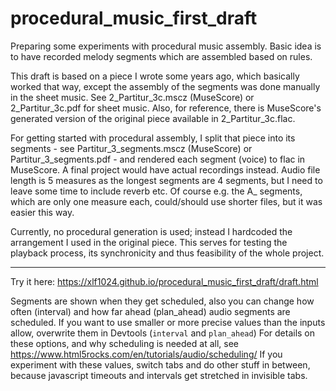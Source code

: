 # procedural_music_first_draft

Preparing some experiments with procedural music assembly.
Basic idea is to have recorded melody segments which are assembled based on rules.

This draft is based on a piece I wrote some years ago, which basically worked that way, except the assembly of the segments was done manually in the sheet music. See 2_Partitur_3c.mscz (MuseScore) or 2_Partitur_3c.pdf for sheet music. Also, for reference, there is MuseScore's generated version of the original piece available in 2_Partitur_3c.flac.

For getting started with procedural assembly, I split that piece into its segments - see Partitur_3_segments.mscz (MuseScore) or Partitur_3_segments.pdf - and rendered each segment (voice) to flac in MuseScore. A final project would have actual recordings instead. Audio file length is 5 measures as the longest segments are 4 segments, but I need to leave some time to include reverb etc. Of course e.g. the A_ segments, which are only one measure each, could/should use shorter files, but it was easier this way.

Currently, no procedural generation is used; instead I hardcoded the arrangement I used in the original piece. This serves for testing the playback process, its synchronicity and thus feasibility of the whole project.

---

Try it here: https://xlf1024.github.io/procedural_music_first_draft/draft.html

Segments are shown when they get scheduled, also you can change how often (interval) and how far ahead (plan_ahead) audio segments are scheduled. If you want to use smaller or more precise values than the inputs allow, overwrite them in Devtools (`interval` and `plan_ahead`) For details on these options, and why scheduling is needed at all, see https://www.html5rocks.com/en/tutorials/audio/scheduling/
If you experiment with these values, switch tabs and do other stuff in between, because javascript timeouts and intervals get stretched in invisible tabs.
